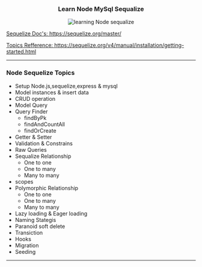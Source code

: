 <h3 align="center">Learn Node MySql Sequalize</h3>

<p align="center">
<img src="https://miro.medium.com/max/1400/1*SEfonxxMIktyFJWwA_oTTg.png" alt="learning Node sequalize" >
</p>
<p><a href="https://sequelize.org/master/" >Sequelize Doc's: https://sequelize.org/master/</a></p>
<p><a href="https://sequelize.org/v4/manual/installation/getting-started.html" >Topics Refference: https://sequelize.org/v4/manual/installation/getting-started.html</a></p>

------------------------------

### Node Sequelize Topics
* Setup Node.js,sequelize,express & mysql
* Model instances & insert data
* CRUD operation
* Model Query
* Query Finder
  * findByPk
  * findAndCountAll
  * findOrCreate
* Getter & Setter
* Validation & Constrains
* Raw Queries
* Sequalize Relationship
  * One to one
  * One to many
  * Many to many
* scopes
* Polymorphic Relationship
  * One to one
  * One to many
  * Many to many
* Lazy loading & Eager loading
* Naming Stategis
* Paranoid soft delete
* Transiction
* Hooks
* Migration
* Seeding

----------------------------

